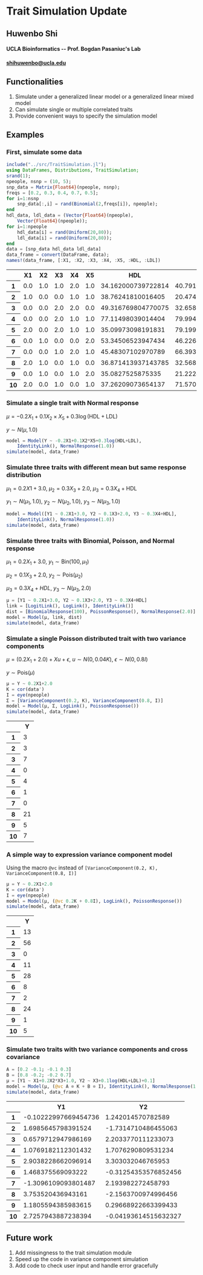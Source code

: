 
# Trait Simulation Update

## Huwenbo Shi
#### UCLA Bioinformatics -- Prof. Bogdan Pasaniuc's Lab
#### shihuwenbo@ucla.edu

## Functionalities

1. Simulate under a generalized linear model or a generalized linear mixed model
2. Can simulate single or multiple correlated traits
3. Provide convenient ways to specify the simulation model 

## Examples

### First, simulate some data


```julia
include("../src/TraitSimulation.jl");
using DataFrames, Distributions, TraitSimulation;
srand(1);
npeople, nsnp = (10, 5);
snp_data = Matrix{Float64}(npeople, nsnp);
freqs = [0.2, 0.3, 0.4, 0.7, 0.5];
for i=1:nsnp
    snp_data[:,i] = rand(Binomial(2,freqs[i]), npeople);
end
hdl_data, ldl_data = (Vector{Float64}(npeople),
    Vector{Float64}(npeople));
for i=1:npeople
    hdl_data[i] = rand(Uniform(20,80));
    ldl_data[i] = rand(Uniform(20,80));
end
data = [snp_data hdl_data ldl_data]
data_frame = convert(DataFrame, data);
names!(data_frame, [:X1, :X2, :X3, :X4, :X5, :HDL, :LDL])
```




<table class="data-frame"><tr><th></th><th>X1</th><th>X2</th><th>X3</th><th>X4</th><th>X5</th><th>HDL</th><th>LDL</th></tr><tr><th>1</th><td>0.0</td><td>1.0</td><td>1.0</td><td>2.0</td><td>1.0</td><td>34.162000739722814</td><td>40.79102085151763</td></tr><tr><th>2</th><td>1.0</td><td>0.0</td><td>0.0</td><td>1.0</td><td>1.0</td><td>38.76241810016405</td><td>20.474557003433645</td></tr><tr><th>3</th><td>0.0</td><td>0.0</td><td>2.0</td><td>2.0</td><td>0.0</td><td>49.316769804770075</td><td>32.658092129512156</td></tr><tr><th>4</th><td>0.0</td><td>0.0</td><td>2.0</td><td>1.0</td><td>1.0</td><td>77.11498039014404</td><td>79.99427953391682</td></tr><tr><th>5</th><td>2.0</td><td>0.0</td><td>2.0</td><td>1.0</td><td>1.0</td><td>35.09973098191831</td><td>79.19998201392798</td></tr><tr><th>6</th><td>0.0</td><td>1.0</td><td>0.0</td><td>0.0</td><td>2.0</td><td>53.34506523947434</td><td>46.22647847657751</td></tr><tr><th>7</th><td>0.0</td><td>0.0</td><td>1.0</td><td>2.0</td><td>1.0</td><td>45.48307102970789</td><td>66.39338290744263</td></tr><tr><th>8</th><td>2.0</td><td>1.0</td><td>0.0</td><td>1.0</td><td>0.0</td><td>36.871413937143785</td><td>32.568342391884244</td></tr><tr><th>9</th><td>0.0</td><td>1.0</td><td>0.0</td><td>1.0</td><td>2.0</td><td>35.0827525875335</td><td>21.222492122760034</td></tr><tr><th>10</th><td>2.0</td><td>0.0</td><td>1.0</td><td>0.0</td><td>1.0</td><td>37.26209073654137</td><td>71.57072816525965</td></tr></table>



### Simulate a single trait with Normal response

$\mu = -0.2X_1 + 0.1X_2 \times X_5 + 0.3\log(\text{HDL} + \text{LDL})$

$y \sim N(\mu, 1.0)$


```julia
model = Model(Y ~ -0.2X1+0.1X2*X5+0.3log(HDL+LDL),
    IdentityLink(), NormalResponse(1.0))
simulate(model, data_frame)
```

### Simulate three traits with different mean but same response distribution

$\mu_1 = 0.2X1+3.0$, $\mu_2 = 0.3X_3+2.0$, $\mu_3 = 0.3X_4+\text{HDL}$

$y_1 \sim N(\mu_1, 1.0)$, $y_2 \sim N(\mu_2, 1.0)$, $y_3 \sim N(\mu_3, 1.0)$


```julia
model = Model([Y1 ~ 0.2X1+3.0, Y2 ~ 0.1X3+2.0, Y3 ~ 0.3X4+HDL],
    IdentityLink(), NormalResponse(1.0))
simulate(model, data_frame)
```

### Simulate three traits with Binomial, Poisson, and Normal response

$\mu_1 = 0.2X_1 + 3.0$, 
$y_1 \sim \text{Bin}(100, \mu_1)$

$\mu_2 = 0.1X_3 + 2.0$, 
$y_2 \sim \text{Pois}(\mu_2)$

$\mu_3 = 0.3X_4 + HDL$, 
$y_3 \sim N(\mu_3, 2.0)$


```julia
μ = [Y1 ~ 0.2X1+3.0, Y2 ~ 0.1X3+2.0, Y3 ~ 0.3X4+HDL]
link = [LogitLink(), LogLink(), IdentityLink()]
dist = [BinomialResponse(100), PoissonResponse(), NormalResponse(2.0)]
model = Model(μ, link, dist)
simulate(model, data_frame)
```

### Simulate a single Poisson distributed trait with two variance components

$\mu = (0.2X_1 + 2.0) + X u + \epsilon$, $u \sim N(0, 0.04K)$, $\epsilon \sim N(0, 0.8I)$

$y \sim \text{Pois}(\mu)$


```julia
μ = Y ~ 0.2X1+2.0
K = cor(data')
I = eye(npeople)
Σ = [VarianceComponent(0.2, K), VarianceComponent(0.8, I)]
model = Model(μ, Σ, LogLink(), PoissonResponse())
simulate(model, data_frame)
```




<table class="data-frame"><tr><th></th><th>Y</th></tr><tr><th>1</th><td>3</td></tr><tr><th>2</th><td>3</td></tr><tr><th>3</th><td>7</td></tr><tr><th>4</th><td>0</td></tr><tr><th>5</th><td>4</td></tr><tr><th>6</th><td>1</td></tr><tr><th>7</th><td>0</td></tr><tr><th>8</th><td>21</td></tr><tr><th>9</th><td>5</td></tr><tr><th>10</th><td>7</td></tr></table>



### A simple way to expression variance component model

Using the macro ```@vc``` instead of ```[VarianceComponent(0.2, K), VarianceComponent(0.8, I)]```


```julia
μ = Y ~ 0.2X1+2.0
K = cor(data')
I = eye(npeople)
model = Model(μ, (@vc 0.2K + 0.8I), LogLink(), PoissonResponse())
simulate(model, data_frame)
```




<table class="data-frame"><tr><th></th><th>Y</th></tr><tr><th>1</th><td>13</td></tr><tr><th>2</th><td>56</td></tr><tr><th>3</th><td>0</td></tr><tr><th>4</th><td>11</td></tr><tr><th>5</th><td>28</td></tr><tr><th>6</th><td>8</td></tr><tr><th>7</th><td>2</td></tr><tr><th>8</th><td>24</td></tr><tr><th>9</th><td>1</td></tr><tr><th>10</th><td>5</td></tr></table>



### Simulate two traits with two variance components and cross covariance


```julia
A = [0.2 -0.1; -0.1 0.3]
B = [0.8 -0.2; -0.2 0.7]
μ = [Y1 ~ X1+0.2X2*X3+1.0, Y2 ~ X3+0.1log(HDL+LDL)+0.1]
model = Model(μ, (@vc A ⊗ K + B ⊗ I), IdentityLink(), NormalResponse(1.0))
simulate(model, data_frame)
```




<table class="data-frame"><tr><th></th><th>Y1</th><th>Y2</th></tr><tr><th>1</th><td>-0.10222997669454736</td><td>1.242014570782589</td></tr><tr><th>2</th><td>1.6985645798391524</td><td>-1.7314710486455063</td></tr><tr><th>3</th><td>0.6579712947986169</td><td>2.2033770111233073</td></tr><tr><th>4</th><td>1.0769182112301432</td><td>1.7076290809531234</td></tr><tr><th>5</th><td>2.9038228662096914</td><td>3.303032046765953</td></tr><tr><th>6</th><td>1.468375569093222</td><td>-0.31254353576852456</td></tr><tr><th>7</th><td>-1.3096109093801487</td><td>2.193982272458793</td></tr><tr><th>8</th><td>3.753520436943161</td><td>-2.1563700974996456</td></tr><tr><th>9</th><td>1.1805594385983615</td><td>0.29668922663399433</td></tr><tr><th>10</th><td>2.7257943887238394</td><td>-0.04193614515632327</td></tr></table>



## Future work

1. Add missingness to the trait simulation module
2. Speed up the code in variance component simulation
3. Add code to check user input and handle error gracefully


```julia

```
